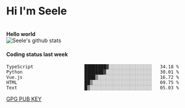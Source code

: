 <h1>Hi I'm Seele</h1>
<br>
<b> Hello world</b>
<br>
<img src="https://github-readme-stats-eight-jade.vercel.app/api?username=Seele0oO&show_icons=true&icon_color=0366d6&bg_color=ffffff&hide_title=true&hide=contribs&include_all_commits=true" alt="Seele's github stats"/>
<br>

<h4>Coding status last week </h4>

<!--START_SECTION:waka-->

```text
TypeScript                   ████████▓░░░░░░░░░░░░░░░░   34.18 %
Python                       ███████▓░░░░░░░░░░░░░░░░░   30.01 %
Vue.js                       ████▒░░░░░░░░░░░░░░░░░░░░   16.72 %
HTML                         ██▒░░░░░░░░░░░░░░░░░░░░░░   09.75 %
Text                         █▒░░░░░░░░░░░░░░░░░░░░░░░   05.03 %
```

<!--END_SECTION:waka-->



[GPG PUB KEY](https://keys.openpgp.org/vks/v1/by-fingerprint/3FCE91BF5B9666B55B67213C4C57B7824A5B6680)

